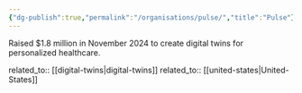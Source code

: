 ```yaml
---
{"dg-publish":true,"permalink":"/organisations/pulse/","title":"Pulse"}
---
```



Raised $1.8 million in November 2024 to create digital twins for personalized healthcare.

related_to:: [[digital-twins\|digital-twins]]
related_to:: [[united-states\|United-States]]
